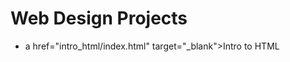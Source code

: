 # Web Design Projects 

<ul>
<li>a href="intro_html/index.html" target="_blank">Intro to HTML</a></li>
</ul>

